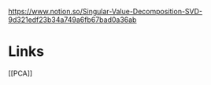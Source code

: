 
https://www.notion.so/Singular-Value-Decomposition-SVD-9d321edf23b34a749a6fb67bad0a36ab


# Links

[[PCA]]